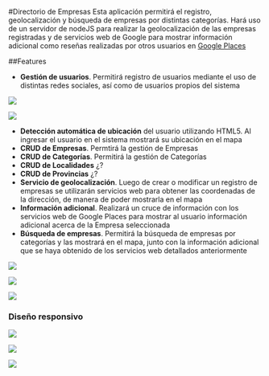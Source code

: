 #Directorio de Empresas
Esta aplicación permitirá el registro, geolocalización y búsqueda de empresas por distintas categorías. Hará uso de un servidor de nodeJS para realizar la geolocalización de las empresas registradas y de servicios web de Google para mostrar información adicional como reseñas realizadas por otros usuarios en [Google Places](https://developers.google.com/places/?hl=es)

##Features
* **Gestión de usuarios**. Permitirá registro de usuarios mediante el uso de distintas redes sociales, así como de usuarios propios del sistema

![](https://k60.kn3.net/0/1/9/1/0/B/825.png)

![](https://k61.kn3.net/D/5/E/5/B/E/424.png)

* **Detección automática de ubicación** del usuario utilizando HTML5. Al ingresar el usuario en el sistema mostrará su ubicación en el mapa
* **CRUD de Empresas**. Permtirá la gestión de Empresas
* **CRUD de Categorías**. Permitirá la gestión de Categorías
* **CRUD de Localidades** ¿?
* **CRUD de Provincias** ¿?
* **Servicio de geolocalización**. Luego de crear o modificar un registro de empresas se utilizarán servicios web para obtener las coordenadas de la dirección, de manera de poder mostrarla en el mapa
* **Información adicional**. Realizará un cruce de información con los servicios web de Google Places para mostrar al usuario información adicional acerca de la Empresa seleccionada
* **Búsqueda de empresas**. Permitirá la búsqueda de empresas por categorías y las mostrará en el mapa, junto con la información adicional que se haya obtenido de los servicios web detallados anteriormente

![](https://k60.kn3.net/2/5/8/D/9/F/EB3.png)

![](https://k60.kn3.net/A/F/9/8/A/9/8EE.png)

![](https://k61.kn3.net/5/B/C/7/F/9/5DC.png)

### Diseño responsivo

![](https://k60.kn3.net/E/E/9/0/9/0/53C.png)

![](https://k61.kn3.net/A/0/1/8/B/0/C6D.png)

![](https://k61.kn3.net/1/5/B/D/D/C/7F3.png)
